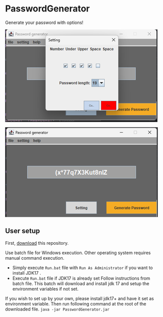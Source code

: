 # PasswordGenerator
Generate your password with options!

![Setting](img/settings.png)

![Generator](img/generator.png)

## User setup

First, [download](https://github.com/MarcoBackman/PasswordGenerator/archive/refs/heads/main.zip) this repository.

Use batch file for Windows execution. Other operating system requires manual command execution.
- Simply execute `Run.bat` file with `Run As Administrator` if you want to install JDK17 . <br/>
- Execute `Run.bat` file if JDK17 is already set
  Follow instructions from batch file. This batch will download and install jdk 17 and setup the environment variables if not set.


If you wish to set up by your own, please install jdk17+ and have it set as environment variable. Then run following command at the root of the downloaded file.
`java -jar PasswordGenerator.jar`